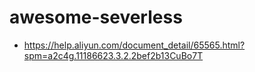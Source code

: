 # awesome-severless

- https://help.aliyun.com/document_detail/65565.html?spm=a2c4g.11186623.3.2.2bef2b13CuBo7T 
